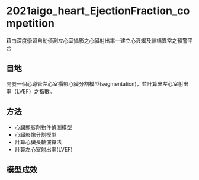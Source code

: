 # 2021aigo_heart_EjectionFraction_competition
藉由深度學習自動偵測左心室攝影之心臟射出率—建立心衰竭及結構異常之預警平台
## 目地
開發一個心導管左心室攝影心臟分割模型(segmentation)，並計算出左心室射出率（LVEF）之指數。
## 方法
- 心臟顯影劑物件偵測模型
- 心臟影像分割模型
- 計算心臟長軸演算法
- 計算左心室射出率(LVEF)
## 模型成效


